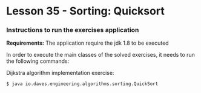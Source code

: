 # Lesson 35 - Sorting: Quicksort

### Instructions to run the exercises application

__Requirements:__ The application require the jdk 1.8 to be executed 

In order to execute the main classes of the solved exercises, it needs to run the following commands:


Dijkstra algorithm implementation exercise:
```bash
$ java io.daves.engineering.algorithms.sorting.QuickSort
```
